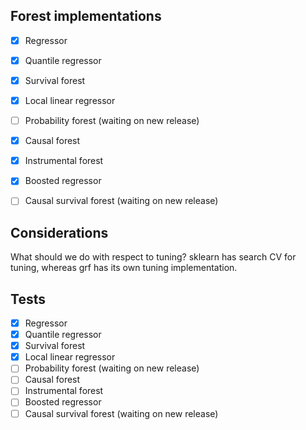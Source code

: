 ## Forest implementations

- [x] Regressor
- [x] Quantile regressor
- [x] Survival forest
- [x] Local linear regressor
- [ ] Probability forest (waiting on new release)
- [x] Causal forest
- [x] Instrumental forest
- [x] Boosted regressor
- [ ] Causal survival forest (waiting on new release)


## Considerations

What should we do with respect to tuning? sklearn has search CV for tuning, whereas grf has its own tuning implementation.

## Tests

- [x] Regressor
- [x] Quantile regressor
- [x] Survival forest
- [x] Local linear regressor
- [ ] Probability forest (waiting on new release)
- [ ] Causal forest
- [ ] Instrumental forest
- [ ] Boosted regressor
- [ ] Causal survival forest (waiting on new release)
